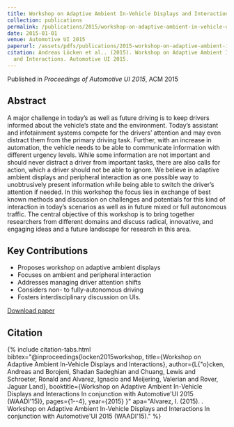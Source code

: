 ```yaml
---
title: Workshop on Adaptive Ambient In-Vehicle Displays and Interactions
collection: publications
permalink: /publications/2015/workshop-on-adaptive-ambient-in-vehicle-displays-a
date: 2015-01-01
venue: Automotive UI 2015
paperurl: /assets/pdfs/publications/2015-workshop-on-adaptive-ambient-in-vehicle-displays-a.pdf
citation: Andreas Löcken et al.. (2015). Workshop on Adaptive Ambient In-Vehicle Displays
  and Interactions. Automotive UI 2015.
---
```


Published in *Proceedings of Automotive UI 2015*, ACM 2015

## Abstract

A major challenge in today’s as well as future driving is to keep drivers informed about the vehicle’s state and the environment. Today’s assistant and infotainment systems compete for the drivers’ attention and may even distract them from the primary driving task. Further, with an increase in automation, the vehicle needs to be able to communicate information with different urgency levels. While some information are not important and should never distract a driver from important tasks, there are also calls for action, which a driver should not be able to ignore. We believe in adaptive ambient displays and peripheral interaction as one possible way to unobtrusively present information while being able to switch the driver’s attention if needed. In this workshop the focus lies in exchange of best known methods and discussion on challenges and potentials for this kind of interaction in today’s scenarios as well as in future mixed or full autonomous traffic. The central objective of this workshop is to bring together researchers from different domains and discuss radical, innovative, and engaging ideas and a future landscape for research in this area.

## Key Contributions

* Proposes workshop on adaptive ambient displays
* Focuses on ambient and peripheral interaction
* Addresses managing driver attention shifts
* Considers non- to fully-autonomous driving
* Fosters interdisciplinary discussion on UIs.

[Download paper](https://www.auto-ui.org/15/p/workshopproposals/WAADI.pdf)


## Citation

{% include citation-tabs.html 
  bibtex="@inproceedings{locken2015workshop,
  title={Workshop on Adaptive Ambient In-Vehicle Displays and Interactions},
  author={L{\"o}cken, Andreas and Borojeni, Shadan Sadeghian and Chuang, Lewis and Schroeter, Ronald and Alvarez, Ignacio and Meijering, Valerian and Rover, Jaguar Land},
  booktitle={Workshop on Adaptive Ambient In-Vehicle Displays and Interactions In conjunction with Automotive'UI 2015 (WAADI'15)},
  pages={1--4},
  year={2015}
}" 
  apa="Alvarez, I. (2015). . Workshop on Adaptive Ambient In-Vehicle Displays and Interactions In conjunction with Automotive'UI 2015 (WAADI'15)." %}